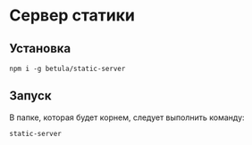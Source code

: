 # Сервер статики

## Установка

	npm i -g betula/static-server
	
## Запуск

В папке, которая будет корнем, следует выполнить команду:
	
	static-server	

